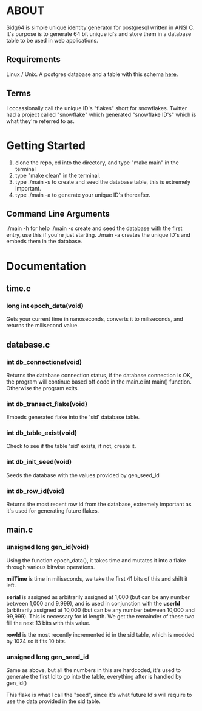 # ABOUT

Sidg64 is simple unique identity generator for postgresql written in ANSI C. It's purpose is to generate 64 bit unique id's and store them in a database table to be used in web applications.

## Requirements
Linux / Unix.
A postgres database and a table with this schema [here](https://github.com/LiminalCrab/sidg64/tree/main/table). 

## Terms

I occassionally call the unique ID's "flakes" short for snowflakes. Twitter had a project called "snowflake" which generated "snowflake ID's" which is what they're referred to as.

# Getting Started

1. clone the repo, cd into the directory, and type "make main" in the terminal
2. type "make clean" in the terminal.
3. type ./main -s to create and seed the database table, this is extremely important.
4. type ./main -a to generate your unique ID's thereafter. 

## Command Line Arguments

./main -h for help
./main -s create and seed the database with the first entry, use this if you're just starting.
./main -a creates the unique ID's and embeds them in the database.

# Documentation

## time.c 

### long int epoch_data(void)

Gets your current time in nanoseconds, converts it to miliseconds, and returns the milisecond value.

## database.c

### int db_connections(void)

Returns the database connection status, if the database connection is OK, the program will continue based off code in the main.c int main() function. Otherwise the program exits.

### int db_transact_flake(void)

Embeds generated flake into the 'sid' database table. 

### int db_table_exist(void)

Check to see if the table 'sid' exists, if not, create it.

### int db_init_seed(void)

Seeds the database with the values provided by gen_seed_id

### int db_row_id(void)

Returns the most recent row id from the database, extremely important as it's used for generating future flakes. 

## main.c

### unsigned long gen_id(void)

Using the function epoch_data(), it takes time and mutates it into a flake through various bitwise operations. 

**milTime** is time in miliseconds, we take the first 41 bits of this and shift it left.

**serial** is assigned as arbitrarily assigned at 1,000 (but can be any number between 1,000 and 9,999), and is used in conjunction with the **userId** (arbitrarily assigned at 10,000 (but can be any number between 10,000 and 99,999). This is necessary for id length. We get the remainder of these two fill the next 13 bits with this value.

**rowId** is the most recently incremented id in the sid table, which is modded by 1024 so it fits 10 bits. 

### unsigned long gen_seed_id

Same as above, but all the numbers in this are hardcoded, it's used to generate the first Id to go into the table, everything after is handled by gen_id()

This flake is what I call the "seed", since it's what future Id's will require to use the data provided in the sid table. 
 


